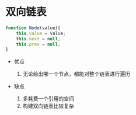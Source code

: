 # 双向链表

```javascript
function Node(value){
    this.value = value;
    this.next = null;
    this.prev = null;
}
```

- 优点  
  1. 无论给出哪一个节点，都能对整个链表进行遍历

- 缺点  
  1. 多耗费一个引用的空间
  2. 构建双向链表比较复杂